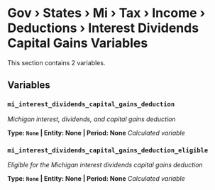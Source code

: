 # Gov › States › Mi › Tax › Income › Deductions › Interest Dividends Capital Gains Variables

This section contains 2 variables.

## Variables

### `mi_interest_dividends_capital_gains_deduction`
*Michigan interest, dividends, and capital gains deduction*

**Type: `None` | Entity: None | Period: None**
*Calculated variable*

### `mi_interest_dividends_capital_gains_deduction_eligible`
*Eligible for the Michigan interest dividends capital gains deduction*

**Type: `None` | Entity: None | Period: None**
*Calculated variable*
